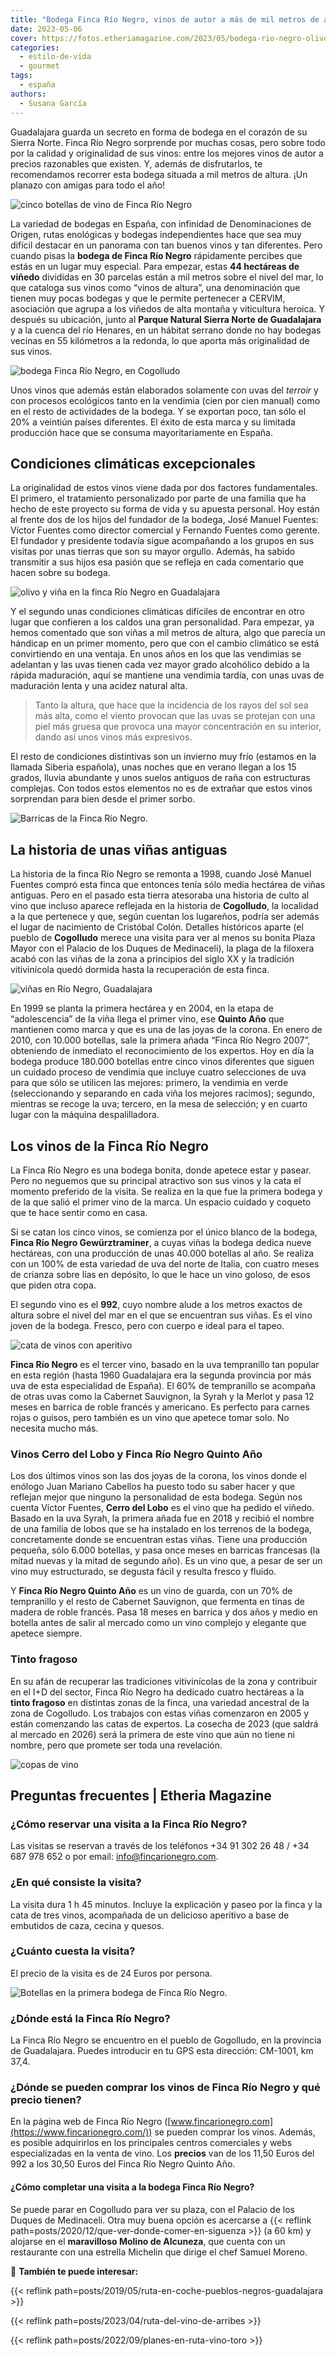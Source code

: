 ```yaml
---
title: "Bodega Finca Río Negro, vinos de autor a más de mil metros de altura"
date: 2023-05-06
cover: https://fotos.etheriamagazine.com/2023/05/bodega-rio-negro-olivo.jpg
categories: 
  - estilo-de-vida
  - gourmet
tags: 
  - españa
authors: 
  - Susana García
---
```


Guadalajara guarda un secreto en forma de bodega en el corazón de su Sierra Norte. Finca 
Río Negro sorprende por muchas cosas, pero sobre todo por la calidad y originalidad de 
sus vinos: entre los mejores vinos de autor a precios razonables que existen. Y, además 
de disfrutarlos, te recomendamos recorrer esta bodega situada a mil metros de altura. 
¡Un planazo con amigas para todo el año! 

![cinco botellas de vino de Finca Río Negro](https://fotos.etheriamagazine.com/2023/05/finca-bodega-rio-negro-vinos.jpg "Vinos de la bodega Finca Río Negro. © Susana García")

La variedad de bodegas en España, con infinidad de Denominaciones de Origen, rutas 
enológicas y bodegas independientes hace que sea muy difícil destacar en un panorama con 
tan buenos vinos y tan diferentes. Pero cuando pisas la **bodega de Finca Río Negro** 
rápidamente percibes que estás en un lugar muy especial. Para empezar, estas **44 
hectáreas de viñedo** divididas en 30 parcelas están a mil metros sobre el nivel del 
mar, lo que cataloga sus vinos como “vinos de altura”, una denominación que tienen muy 
pocas bodegas y que le permite pertenecer a CERVIM, asociación que agrupa a los viñedos 
de alta montaña y viticultura heroica. Y después su ubicación, junto al **Parque Natural 
Sierra Norte de Guadalajara** y a la cuenca del río Henares, en un hábitat serrano donde 
no hay bodegas vecinas en 55 kilómetros a la redonda, lo que aporta más originalidad de 
sus vinos. 

![bodega Finca Río Negro, en Cogolludo](https://fotos.etheriamagazine.com/2023/05/bodegas-rio-negro-entrada.jpg "Entrada de la bodega de la Finca Río Negro. © Susana García")

Unos vinos que además están elaborados solamente con uvas del _terroir_ y con procesos 
ecológicos tanto en la vendimia (cien por cien manual) como en el resto de actividades 
de la bodega. Y se exportan poco, tan sólo el 20% a veintiún países diferentes. El éxito 
de esta marca y su limitada producción hace que se consuma mayoritariamente en España. 

## Condiciones climáticas excepcionales

La originalidad de estos vinos viene dada por dos factores fundamentales. El primero, el 
tratamiento personalizado por parte de una familia que ha hecho de este proyecto su 
forma de vida y su apuesta personal. Hoy están al frente dos de los hijos del fundador 
de la bodega, José Manuel Fuentes: Víctor Fuentes como director comercial y Fernando 
Fuentes como gerente. El fundador y presidente todavía sigue acompañando a los grupos en 
sus visitas por unas tierras que son su mayor orgullo. Además, ha sabido transmitir a 
sus hijos esa pasión que se refleja en cada comentario que hacen sobre su bodega. 

![olivo y viña en la finca Río Negro en Guadalajara](https://fotos.etheriamagazine.com/2023/05/bodega-rio-negro-olivo.jpg "Finca Río Negro. © SG")

Y el segundo unas condiciones climáticas difíciles de encontrar en otro lugar que 
confieren a los caldos una gran personalidad. Para empezar, ya hemos comentado que son 
viñas a mil metros de altura, algo que parecía un hándicap en un primer momento, pero 
que con el cambio climático se está convirtiendo en una ventaja. En unos años en los que 
las vendimias se adelantan y las uvas tienen cada vez mayor grado alcohólico debido a la 
rápida maduración, aquí se mantiene una vendimia tardía, con unas uvas de maduración 
lenta y una acidez natural alta. 

> Tanto la altura, que hace que la incidencia de los rayos del sol sea más alta, como el 
> viento provocan que las uvas se protejan con una piel más gruesa que provoca una mayor 
> concentración en su interior, dando así unos vinos más expresivos. 

El resto de condiciones distintivas son un invierno muy frío (estamos en la llamada 
Siberia española), unas noches que en verano llegan a los 15 grados, lluvia abundante y 
unos suelos antiguos de raña con estructuras complejas. Con todos estos elementos no es 
de extrañar que estos vinos sorprendan para bien desde el primer sorbo. 

![Barricas de la Finca Río Negro.](https://fotos.etheriamagazine.com/2023/05/bodegas-rio-negro-barricas.jpg "Barricas de la Finca Río Negro. © SG")

## La historia de unas viñas antiguas

La historia de la finca Río Negro se remonta a 1998, cuando José Manuel Fuentes compró 
esta finca que entonces tenía sólo media hectárea de viñas antiguas. Pero en el pasado 
esta tierra atesoraba una historia de culto al vino que incluso aparece reflejada en la 
historia de **Cogolludo**, la localidad a la que pertenece y que, según cuentan los 
lugareños, podría ser además el lugar de nacimiento de Cristóbal Colón. Detalles 
históricos aparte (el pueblo de **Cogolludo** merece una visita para ver al menos su 
bonita Plaza Mayor con el Palacio de los Duques de Medinaceli), la plaga de la filoxera 
acabó con las viñas de la zona a principios del siglo XX y la tradición vitivinícola 
quedó dormida hasta la recuperación de esta finca. 

![viñas en Río Negro, Guadalajara](https://fotos.etheriamagazine.com/2023/05/bodega-rio-negro-primeros-brotes.jpg "Primeros brotes en la finca Río Negro. © SG")

En 1999 se planta la primera hectárea y en 2004, en la etapa de “adolescencia” de la 
viña llega el primer vino, ese **Quinto Año** que mantienen como marca y que es una de 
las joyas de la corona. En enero de 2010, con 10.000 botellas, sale la primera añada 
“Finca Río Negro 2007”, obteniendo de inmediato el reconocimiento de los expertos. Hoy 
en día la bodega produce 180.000 botellas entre cinco vinos diferentes que siguen un 
cuidado proceso de vendimia que incluye cuatro selecciones de uva para que sólo se 
utilicen las mejores: primero, la vendimia en verde (seleccionando y separando en cada 
viña los mejores racimos); segundo, mientras se recoge la uva; tercero, en la mesa de 
selección; y en cuarto lugar con la máquina despalilladora. 

## Los vinos de la Finca Río Negro

La Finca Río Negro es una bodega bonita, donde apetece estar y pasear. Pero no neguemos 
que su principal atractivo son sus vinos y la cata el momento preferido de la visita. Se 
realiza en la que fue la primera bodega y de la que salió el primer vino de la marca. Un 
espacio cuidado y coqueto que te hace sentir como en casa. 

Si se catan los cinco vinos, se comienza por el único blanco de la bodega, **Finca Río 
Negro Gewürztraminer**, a cuyas viñas la bodega dedica nueve hectáreas, con una 
producción de unas 40.000 botellas al año. Se realiza con un 100% de esta variedad de 
uva del norte de Italia, con cuatro meses de crianza sobre lías en depósito, lo que le 
hace un vino goloso, de esos que piden otra copa. 

El segundo vino es el **992**, cuyo nombre alude a los metros exactos de altura sobre el 
nivel del mar en el que se encuentran sus viñas. Es el vino joven de la bodega. Fresco, 
pero con cuerpo e ideal para el tapeo. 

![cata de vinos con aperitivo](https://fotos.etheriamagazine.com/2023/05/finca-rio-negro-cata-vinos.jpg "Cata de vinos de Finca Río Negro en la primera bodega. © SG")

**Finca Río Negro** es el tercer vino, basado en la uva tempranillo tan popular en esta 
región (hasta 1960 Guadalajara era la segunda provincia por más uva de esta especialidad 
de España). El 60% de tempranillo se acompaña de otras uvas como la Cabernet Sauvignon, 
la Syrah y la Merlot y pasa 12 meses en barrica de roble francés y americano. Es 
perfecto para carnes rojas o guisos, pero también es un vino que apetece tomar solo. No 
necesita mucho más. 

### Vinos Cerro del Lobo y Finca Río Negro Quinto Año

Los dos últimos vinos son las dos joyas de la corona, los vinos donde el enólogo Juan 
Mariano Cabellos ha puesto todo su saber hacer y que reflejan mejor que ninguno la 
personalidad de esta bodega. Según nos cuenta Víctor Fuentes, **Cerro del Lobo** es el 
vino que ha pedido el viñedo. Basado en la uva Syrah, la primera añada fue en 2018 y 
recibió el nombre de una familia de lobos que se ha instalado en los terrenos de la 
bodega, concretamente donde se encuentran estas viñas. Tiene una producción pequeña, 
sólo 6.000 botellas, y pasa once meses en barricas francesas (la mitad nuevas y la mitad 
de segundo año). Es un vino que, a pesar de ser un vino muy estructurado, se degusta 
fácil y resulta fresco y fluido. 

Y **Finca Río Negro Quinto Año** es un vino de guarda, con un 70% de tempranillo y el 
resto de Cabernet Sauvignon, que fermenta en tinas de madera de roble francés. Pasa 18 
meses en barrica y dos años y medio en botella antes de salir al mercado como un vino 
complejo y elegante que apetece siempre. 

### Tinto fragoso

En su afán de recuperar las tradiciones vitivinícolas de la zona y contribuir en el I+D 
del sector, Finca Río Negro ha dedicado cuatro hectáreas a la **tinto fragoso** en 
distintas zonas de la finca, una variedad ancestral de la zona de Cogolludo. Los 
trabajos con estas viñas comenzaron en 2005 y están comenzando las catas de expertos. La 
cosecha de 2023 (que saldrá al mercado en 2026) será la primera de este vino que aún no 
tiene ni nombre, pero que promete ser toda una revelación. 

![copas de vino](https://fotos.etheriamagazine.com/2023/05/bodega-rio-negro-cata-tinto-fragoso.jpg "Cata de tinto fragoso. © SG")

## Preguntas frecuentes | Etheria Magazine

### ¿Cómo reservar una visita a la Finca Río Negro?

Las visitas se reservan a través de los teléfonos +34 91 302 26 48 / +34 687 978 652 o 
por email: info@fincarionegro.com. 

### ¿En qué consiste la visita?

La visita dura 1 h 45 minutos. Incluye la explicación y paseo por la finca y la cata de 
tres vinos, acompañada de un delicioso aperitivo a base de embutidos de caza, cecina y 
quesos. 

### ¿Cuánto cuesta la visita?

El precio de la visita es de 24 Euros por persona. 

![Botellas en la primera bodega de Finca Río Negro.](https://fotos.etheriamagazine.com/2023/05/bodegas-rio-negro-botellas.jpg "Botellas en la primera bodega de Finca Río Negro. © Finca Río Negro")

### ¿Dónde está la Finca Río Negro?

La Finca Río Negro se encuentro en el pueblo de Gogolludo, en la provincia de 
Guadalajara. Puedes introducir en tu GPS esta dirección: CM-1001, km 37,4. 

### ¿Dónde se pueden comprar los vinos de Finca Río Negro y qué precio tienen?

En la página web de Finca Río Negro 
([www.fincarionegro.com](https://www.fincarionegro.com/)) se pueden comprar los vinos. 
Además, es posible adquirirlos en los principales centros comerciales y webs 
especializadas en la venta de vino. Los **precios** van de los 11,50 Euros del 992 a los 
30,50 Euros del Finca Río Negro Quinto Año. 

#### ¿Cómo completar una visita a la bodega Finca Río Negro?

Se puede parar en Cogolludo para ver su plaza, con el Palacio de los Duques de 
Medinaceli. Otra muy buena opción es acercarse a {{< reflink 
path=posts/2020/12/que-ver-donde-comer-en-siguenza >}} (a 60 km) y alojarse en el 
**maravilloso Molino de Alcuneza**, que cuenta con un restaurante con una estrella 
Michelin que dirige el chef Samuel Moreno. 

📌 **También te puede interesar:** 

{{< reflink path=posts/2019/05/ruta-en-coche-pueblos-negros-guadalajara >}} 

{{< reflink path=posts/2023/04/ruta-del-vino-de-arribes >}} 

{{< reflink path=posts/2022/09/planes-en-ruta-vino-toro >}}
